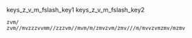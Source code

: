 keys_z_v_m_fslash_key1
keys_z_v_m_fslash_key2



```practicetyping
zvm/
zvm//mvzzzvvmm//zzzvm//mvm/m/zmvzvm/zmv///m/mvvzvmzmv/mzmv
```